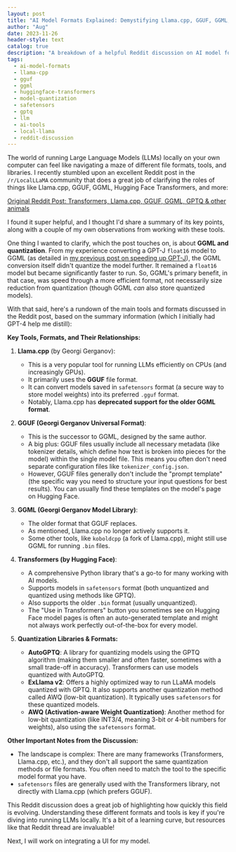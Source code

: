 ```yaml
---
layout: post
title: "AI Model Formats Explained: Demystifying Llama.cpp, GGUF, GGML, and Transformers"
author: "Aug"
date: 2023-11-26
header-style: text
catalog: true
description: "A breakdown of a helpful Reddit discussion on AI model formats like GGUF, GGML, and tools such as Llama.cpp and Hugging Face Transformers. I add my own notes on GGML quantization and summarize the key takeaways for navigating this complex landscape."
tags:
  - ai-model-formats
  - llama-cpp
  - gguf
  - ggml
  - huggingface-transformers
  - model-quantization
  - safetensors
  - gptq
  - llm
  - ai-tools
  - local-llama
  - reddit-discussion
---
```


The world of running Large Language Models (LLMs) locally on your own computer can feel like navigating a maze of different file formats, tools, and libraries. I recently stumbled upon an excellent Reddit post in the `/r/LocalLLaMA` community that does a great job of clarifying the roles of things like Llama.cpp, GGUF, GGML, Hugging Face Transformers, and more:

[Original Reddit Post: Transformers, Llama.cpp, GGUF, GGML, GPTQ & other animals](https://www.reddit.com/r/LocalLLaMA/comments/178el7j/transformers_llamacpp_gguf_ggml_gptq_other_animals/)

I found it super helpful, and I thought I'd share a summary of its key points, along with a couple of my own observations from working with these tools.

One thing I wanted to clarify, which the post touches on, is about **GGML and quantization**. From my experience converting a GPT-J `float16` model to GGML (as detailed in [my previous post on speeding up GPT-J](/2023/11/26/Huggingface-gpt-j-6b-Is-SLOW.html)), the GGML conversion itself didn't quantize the model further. It remained a `float16` model but became significantly faster to run. So, GGML's primary benefit, in that case, was speed through a more efficient format, not necessarily size reduction from quantization (though GGML _can_ also store quantized models).

With that said, here's a rundown of the main tools and formats discussed in the Reddit post, based on the summary information (which I initially had GPT-4 help me distill):

**Key Tools, Formats, and Their Relationships:**

1.  **Llama.cpp** (by Georgi Gerganov):

    - This is a very popular tool for running LLMs efficiently on CPUs (and increasingly GPUs).
    - It primarily uses the **GGUF** file format.
    - It can convert models saved in `safetensors` format (a secure way to store model weights) into its preferred `.gguf` format.
    - Notably, Llama.cpp has **deprecated support for the older GGML format**.

2.  **GGUF (Georgi Gerganov Universal Format)**:

    - This is the successor to GGML, designed by the same author.
    - A big plus: GGUF files usually include all necessary metadata (like tokenizer details, which define how text is broken into pieces for the model) within the single model file. This means you often don't need separate configuration files like `tokenizer_config.json`.
    - However, GGUF files generally don't include the "prompt template" (the specific way you need to structure your input questions for best results). You can usually find these templates on the model's page on Hugging Face.

3.  **GGML (Georgi Gerganov Model Library)**:

    - The older format that GGUF replaces.
    - As mentioned, Llama.cpp no longer actively supports it.
    - Some other tools, like `koboldcpp` (a fork of Llama.cpp), might still use GGML for running `.bin` files.

4.  **Transformers (by Hugging Face)**:

    - A comprehensive Python library that's a go-to for many working with AI models.
    - Supports models in `safetensors` format (both unquantized and quantized using methods like GPTQ).
    - Also supports the older `.bin` format (usually unquantized).
    - The "Use in Transformers" button you sometimes see on Hugging Face model pages is often an auto-generated template and might not always work perfectly out-of-the-box for every model.

5.  **Quantization Libraries & Formats:**
    - **AutoGPTQ**: A library for quantizing models using the GPTQ algorithm (making them smaller and often faster, sometimes with a small trade-off in accuracy). Transformers can use models quantized with AutoGPTQ.
    - **ExLlama v2**: Offers a highly optimized way to run LLaMA models quantized with GPTQ. It also supports another quantization method called AWQ (low-bit quantization). It typically uses `safetensors` for these quantized models.
    - **AWQ (Activation-aware Weight Quantization)**: Another method for low-bit quantization (like INT3/4, meaning 3-bit or 4-bit numbers for weights), also using the `safetensors` format.

**Other Important Notes from the Discussion:**

- The landscape is complex: There are many frameworks (Transformers, Llama.cpp, etc.), and they don't all support the same quantization methods or file formats. You often need to match the tool to the specific model format you have.
- `safetensors` files are generally used with the Transformers library, not directly with Llama.cpp (which prefers GGUF).

This Reddit discussion does a great job of highlighting how quickly this field is evolving. Understanding these different formats and tools is key if you're diving into running LLMs locally. It's a bit of a learning curve, but resources like that Reddit thread are invaluable!

Next, I will work on integrating a UI for my model.
